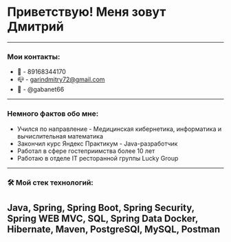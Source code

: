 # Приветствую! Меня зовут Дмитрий

---
### Мои контакты: 
* 📱 - 89168344170
* 📪 - garindmitry72@gmail.com
* 🛒 - @gabanet66
---
###  Немного фактов обо мне:
* Учился по направление - Медицинская кибернетика, информатика и вычислительная математика
* Закончил курс Яндекс Практикум - Java-разработчик
* Работал в сфере гостеприимства более 10 лет
* Работаю в отделе IT ресторанной группы Lucky Group
---
### 🛠 Мой стек технологий:
Java, Spring, Spring Boot, Spring Security, Spring WEB MVC, SQL, Spring Data 
Docker, Hibernate, Maven, PostgreSQl, MySQL, Postman
---
